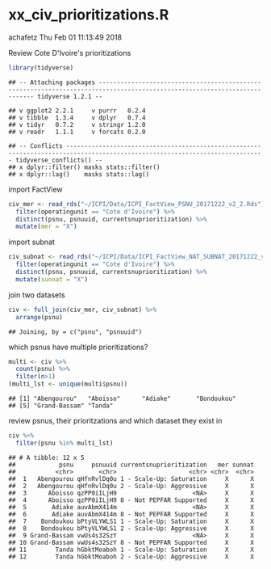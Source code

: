 xx\_civ\_prioritizations.R
================
achafetz
Thu Feb 01 11:13:49 2018

Review Cote D'Ivoire's prioritizations

``` r
library(tidyverse)
```

    ## -- Attaching packages -------------------------------------------------------------------------------------------------------------------------- tidyverse 1.2.1 --

    ## v ggplot2 2.2.1     v purrr   0.2.4
    ## v tibble  1.3.4     v dplyr   0.7.4
    ## v tidyr   0.7.2     v stringr 1.2.0
    ## v readr   1.1.1     v forcats 0.2.0

    ## -- Conflicts ----------------------------------------------------------------------------------------------------------------------------- tidyverse_conflicts() --
    ## x dplyr::filter() masks stats::filter()
    ## x dplyr::lag()    masks stats::lag()

import FactView

``` r
civ_mer <- read_rds("~/ICPI/Data/ICPI_FactView_PSNU_20171222_v2_2.Rds") %>%
  filter(operatingunit == "Cote d'Ivoire") %>% 
  distinct(psnu, psnuuid, currentsnuprioritization) %>% 
  mutate(mer = "X")
```

import subnat

``` r
civ_subnat <- read_rds("~/ICPI/Data/ICPI_FactView_NAT_SUBNAT_20171222_v2_1.Rds") %>%
  filter(operatingunit == "Cote d'Ivoire") %>% 
  distinct(psnu, psnuuid, currentsnuprioritization) %>% 
  mutate(sunnat = "X")
```

join two datasets

``` r
civ <- full_join(civ_mer, civ_subnat) %>% 
  arrange(psnu) 
```

    ## Joining, by = c("psnu", "psnuuid")

which psnus have multiple prioritizations?

``` r
multi <- civ %>% 
  count(psnu) %>% 
  filter(n>1)
(multi_lst <- unique(multi$psnu))
```

    ## [1] "Abengourou"   "Aboisso"      "Adiake"       "Bondoukou"   
    ## [5] "Grand-Bassam" "Tanda"

review psnus, their prioritzations and which dataset they exist in

``` r
civ %>% 
  filter(psnu %in% multi_lst)
```

    ## # A tibble: 12 x 5
    ##            psnu     psnuuid currentsnuprioritization   mer sunnat
    ##           <chr>       <chr>                    <chr> <chr>  <chr>
    ##  1   Abengourou qHfnRvlDq0u 1 - Scale-Up: Saturation     X      X
    ##  2   Abengourou qHfnRvlDq0u 2 - Scale-Up: Aggressive     X      X
    ##  3      Aboisso qzPP0iILjH9                     <NA>     X      X
    ##  4      Aboisso qzPP0iILjH9 8 - Not PEPFAR Supported     X      X
    ##  5       Adiake auvAbmX414m                     <NA>     X      X
    ##  6       Adiake auvAbmX414m 8 - Not PEPFAR Supported     X      X
    ##  7    Bondoukou bPtyVLYWLS1 1 - Scale-Up: Saturation     X      X
    ##  8    Bondoukou bPtyVLYWLS1 2 - Scale-Up: Aggressive     X      X
    ##  9 Grand-Bassam vwUs4s32SzY                     <NA>     X      X
    ## 10 Grand-Bassam vwUs4s32SzY 8 - Not PEPFAR Supported     X      X
    ## 11        Tanda hGbktMoaboh 1 - Scale-Up: Saturation     X      X
    ## 12        Tanda hGbktMoaboh 2 - Scale-Up: Aggressive     X      X
